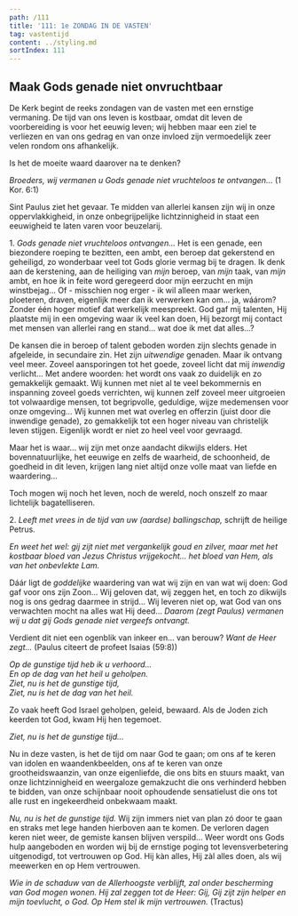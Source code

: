```yaml
---
path: /111
title: '111: 1e ZONDAG IN DE VASTEN'
tag: vastentijd
content: ../styling.md
sortIndex: 111
---
```


## Maak Gods genade niet onvruchtbaar

De Kerk begint de reeks zondagen van de vasten met een ernstige vermaning. De tijd van ons leven is kostbaar, omdat dit leven de voorbereiding is voor het eeuwig leven; wij hebben maar een ziel te verliezen en van ons gedrag en van onze invloed zijn vermoedelijk zeer velen rondom ons afhankelijk.

Is het de moeite waard daarover na te denken?

_Broeders, wij vermanen u Gods genade niet vruchteloos te ontvangen..._ (1 Kor. 6:1)

Sint Paulus ziet het gevaar. Te midden van allerlei kansen zijn wij in onze oppervlakkigheid, in onze onbegrijpelijke lichtzinnigheid in staat een eeuwigheid te laten varen voor beuzelarij.

1\. _Gods genade niet vruchteloos ontvangen..._ Het is een genade, een biezondere roeping te bezitten, een ambt, een beroep dat gekerstend en geheiligd, zo wonderbaar veel tot Gods glorie vermag bij te dragen. Ik denk aan de kerstening, aan de heiliging van _mijn_ beroep, van _mijn_ taak, van _mijn_ ambt, en hoe ik in feite word geregeerd door mijn eerzucht en mijn winstbejag... Of - misschien nog erger - ik wil alleen maar werken, ploeteren, draven, eigenlijk meer dan ik verwerken kan om... ja, wáárom? Zonder één hoger motief dat werkelijk meespreekt. God gaf mij talenten, Hij plaatste mij in een omgeving waar ik veel kan doen, Hij bezorgt mij contact met mensen van allerlei rang en stand... wat doe ik met dat alles...?

De kansen die in beroep of talent geboden worden zijn slechts genade in afgeleide, in secundaire zin. Het zijn _uitwendige_ genaden. Maar ik ontvang veel meer. Zoveel aansporingen tot het goede, zoveel licht dat mij _inwendig_ verlicht... Met andere woorden: het wordt ons vaak zo duidelijk en zo gemakkelijk gemaakt. Wij kunnen met niet al te veel bekommernis en inspanning zoveel goeds verrichten, wij kunnen zelf zoveel meer uitgroeien tot volwaardige mensen, tot begripvolle, geduldige, wijze medemensen voor onze omgeving... Wij kunnen met wat overleg en offerzin (juist door die inwendige genade), zo gemakkelijk tot een hoger niveau van christelijk leven stijgen. Eigenlijk wordt er niet zo heel veel voor gevraagd.

Maar het is waar... wij zijn met onze aandacht dikwijls elders. Het bovennatuurlijke, het eeuwige en zelfs de waarheid, de schoonheid, de goedheid in dit leven, krijgen lang niet altijd onze volle maat van liefde en waardering...

Toch mogen wij noch het leven, noch de wereld, noch onszelf zo maar lichtelijk bagatelliseren.

2\. _Leeft met vrees in de tijd van uw (aardse) ballingschap,_ schrijft de heilige Petrus.

_En weet het wel: gij zijt niet met vergankelijk goud en zilver, maar met het kostbaar bloed van Jezus Christus vrijgekocht... het bloed van Hem, als van het onbevlekte Lam._

Dáár ligt de _goddelijke_ waardering van wat wij zijn en van wat wij doen: God gaf voor ons zijn Zoon... Wij geloven dat, wij zeggen het, en toch zo dikwijls nog is ons gedrag daarmee in strijd... Wij leveren niet op, wat God van ons verwachten mocht na alles wat Hij deed... _Daarom (zegt Paulus) vermanen wij u dat gij Gods genade niet vergeefs ontvangt._

Verdient dit niet een ogenblik van inkeer en... van berouw? _Want de Heer zegt..._ (Paulus citeert de profeet Isaias (59:8))

_Op de gunstige tijd heb ik u verhoord..._  
_En op de dag van het heil u geholpen._  
_Ziet, nu is het de gunstige tijd,_  
_Ziet, nu is het de dag van het heil._  

Zo vaak heeft God Israel geholpen, geleid, bewaard. Als de Joden zich keerden tot God, kwam Hij hen tegemoet.

_Ziet, nu is het de gunstige tijd..._

Nu in deze vasten, is het de tijd om naar God te gaan; om ons af te keren van idolen en waandenkbeelden, ons af te keren van onze grootheidswaanzin, van onze eigenliefde, die ons bits en stuurs maakt, van onze lichtzinnigheid en weergaloze gemakzucht die ons verhinderd hebben te bidden, van onze schijnbaar nooit ophoudende sensatielust die ons tot alle rust en ingekeerdheid onbekwaam maakt.

_Nu, nu is het de gunstige tijd._ Wij zijn immers niet van plan zó door te gaan en straks met lege handen hierboven aan te komen. De verloren dagen keren niet weer, de gemiste kansen blijven verspild... Weer wordt ons Gods hulp aangeboden en worden wij bij de ernstige poging tot levensverbetering uitgenodigd, tot vertrouwen op God. Hij kàn alles, Hij zàl alles doen, als wij meewerken en op Hem vertrouwen.

_Wie in de schaduw van de Allerhoogste verblijft, zal onder bescherming van God mogen wonen. Hij zal zeggen tot de Heer: Gij, Gij zijt zijn helper en mijn toevlucht, o God. Op Hem stel ik mijn vertrouwen._ (Tractus)
